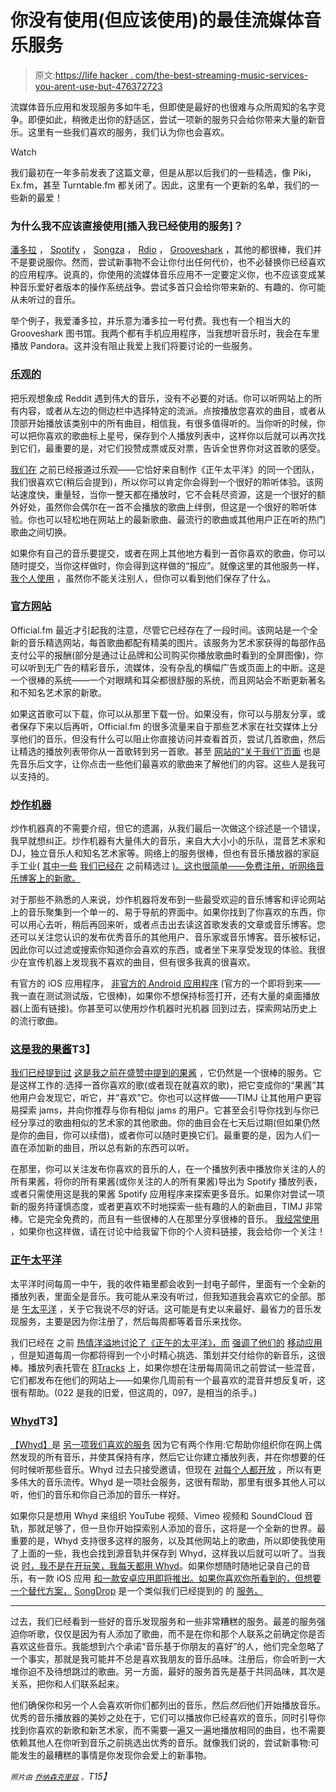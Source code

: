 # 你没有使用(但应该使用)的最佳流媒体音乐服务

> 原文:[https://life hacker . com/the-best-streaming-music-services-you-arent-use-but-476372723](https://lifehacker.com/the-best-streaming-music-services-you-arent-using-but-476372723)

流媒体音乐应用和发现服务多如牛毛，但即使是最好的也很难与众所周知的名字竞争。即便如此，稍微走出你的舒适区，尝试一项新的服务只会给你带来大量的新音乐。这里有一些我们喜欢的服务，我们认为你也会喜欢。

Watch

我们最初在一年多前发表了这篇文章，但是从那以后我们的一些精选，像 Piki，Ex.fm，甚至 Turntable.fm 都关闭了。因此，这里有一个更新的名单，我们的一些新的最爱！

### 为什么我不应该直接使用[插入我已经使用的服务]？

[潘多拉](http://pandora.com/) ， [Spotify](http://spotify.com/) ， [Songza](http://songza.com/) ， [Rdio](http://rdio.com/) ， [Grooveshark](http://grooveshark.com) ，其他的都很棒，我们并不是要说服你。然而，尝试新事物不会让你付出任何代价，也不必替换你已经喜欢的应用程序。说真的，你使用的流媒体音乐应用不一定要定义你，也不应该变成某种音乐爱好者版本的操作系统战争。尝试多首只会给你带来新的、有趣的、你可能从未听过的音乐。

举个例子，我爱潘多拉，并乐意为潘多拉一号付费。我也有一个相当大的 Grooveshark 图书馆。我两个都有手机应用程序，当我想听音乐时，我会在车里播放 Pandora。这并没有阻止我爱上我们将要讨论的一些服务。

### [乐观的](http://www.upbeatapp.com/)

把乐观想象成 Reddit 遇到伟大的音乐，没有不必要的对话。你可以听网站上的所有内容，或者从左边的侧边栏中选择特定的流派。点按播放您喜欢的曲目，或者从顶部开始播放该类别中的所有曲目，相信我，有很多值得听的。当你听的时候，你可以把你喜欢的歌曲标上星号，保存到个人播放列表中，这样你以后就可以再次找到它们，最重要的是，对它们投赞成票或反对票，告诉全世界你对这首歌的感受。

[我们在](https://lifehacker.com/upbeat-charts-the-webs-best-new-music-lets-you-vote-o-1445140869) 之前已经报道过乐观——它恰好来自制作《正午太平洋》的同一个团队，我们很喜欢它(稍后会提到)，所以你可以肯定你会得到一个很好的聆听体验。该网站速度快，重量轻，当你一整天都在播放时，它不会耗尽资源，这是一个很好的额外好处，虽然你会偶尔在一首不会播放的歌曲上绊倒，但这是一个很好的聆听体验。你也可以轻松地在网站上的最新歌曲、最流行的歌曲或其他用户正在听的热门歌曲之间切换。

如果你有自己的音乐要提交，或者在网上其他地方看到一首你喜欢的歌曲，你可以随时提交，当你这样做时，你会得到这样做的“报应”。就像这里的其他服务一样， [我个人使用](http://www.upbeatapp.com/u/phoenix/saved) ，虽然你不能关注别人，但你可以看到他们保存了什么。

### [官方网站](http://www.official.fm/)

Official.fm 最近才引起我的注意，尽管它已经存在了一段时间。该网站是一个全新的音乐精选网站，每首歌曲都配有精美的图片。该服务为艺术家获得的每部作品支付公平的报酬(部分是通过让品牌和公司购买你播放歌曲时看到的全屏图像)，你可以听到无广告的精彩音乐，流媒体，没有杂乱的横幅广告或页面上的中断。这是一个很棒的系统——一个对眼睛和耳朵都很舒服的系统，而且网站会不断更新著名和不知名艺术家的新歌。

如果这首歌可以下载，你可以从那里下载一份。如果没有，你可以与朋友分享，或者保存下来以后再听，Official.fm 的很多流量来自于那些艺术家在社交媒体上分享他们的音乐，但没有什么可以阻止你直接访问并查看首页，尝试几首歌曲，然后让精选的播放列表带你从一首歌转到另一首歌。甚至 [网站的“关于我们”页面](https://www.official.fm/about) 也是先音乐后文字，让你点击一些他们最喜欢的歌曲来了解他们的内容。这些人是我可以支持的。

### [炒作机器](http://hypem.com/)

炒作机器真的不需要介绍，但它的遗漏，从我们最后一次做这个综述是一个错误，我早就想纠正。炒作机器有大量伟大的音乐，来自大大小小的乐队，混音艺术家和 DJ，独立音乐人和知名艺术家等。网络上的服务很棒，但也有音乐播放器的家庭手工业( [其中一些](http://lifehacker.com/plug-is-a-tiny-good-looking-hype-machine-player-for-ma-1457076923) [我们已经在](http://lifehacker.com/hypegram-is-a-simple-beautiful-desktop-player-for-the-5899873) 之前精选过 [)。这也很简单——免费注册，听网络音乐博客上的新歌。](http://lifehacker.com/hypegram-for-mac-brings-the-site-s-great-music-to-your-5981974)

对于那些不熟悉的人来说，炒作机器将发布到一些最受欢迎的音乐博客和评论网站上的音乐聚集到一个单一的、易于导航的界面中。如果你找到了你喜欢的东西，你可以用心去听，稍后再回来听，或者点击出去读这首歌发表的文章或音乐博客。您还可以关注您认识的发布优秀音乐的其他用户、音乐家或音乐博客。音乐被标记，因此你可以过滤或搜索你知道你会喜欢的东西，或者坐下来享受发现的体验。我很少在宣传机器上发现我不喜欢的曲目，但有很多我真的很喜欢。

有官方的 iOS 应用程序， [非官方的 Android 应用程序](http://lifehacker.com/uberhype-for-android-puts-great-new-music-on-your-phone-5984978) (官方的一个即将到来——我一直在测试测试版，它很棒)，如果你不想保持标签打开，还有大量的桌面播放器(上面有链接)。你甚至可以使用炒作机器时光机器 回到过去，探索网站历史上的流行歌曲。

### [这是我的果酱](http://thisismyjam.com/)T3】

[我们已经提到过](https://lifehacker.com/this-is-my-jam-encourages-you-to-share-and-discover-mus-5883976) [这是我之前在盛赞中提到的果酱](http://thisismyjam.com/) ，它仍然是一个很棒的服务。它是这样工作的:选择一首你喜欢的歌(或者现在就喜欢的歌)，把它变成你的“果酱”其他用户会发现它，听它，并“喜欢”它。你也可以这样做——TIMJ 让其他用户更容易探索 jams，并向你推荐与你有相似 jams 的用户。它甚至会引导你找到与你已经分享过的歌曲相似的艺术家的其他歌曲。你的曲目会在七天后过期(但如果仍然是你的曲目，你可以续借)，或者你可以随时更换它们。最重要的是，因为人们一直在添加新的曲目，所以总有新的东西可以听。

在那里，你可以关注发布你喜欢的音乐的人，在一个播放列表中播放你关注的人的所有果酱，将你的所有果酱(或你关注的人的所有果酱)导出为 Spotify 播放列表，或者只需使用这是我的果酱 Spotify 应用程序来探索更多音乐。如果你对尝试一项新的服务持谨慎态度，或者更喜欢不时地探索一些有趣的人的新曲目，TIMJ 非常棒。它是完全免费的，而且有一些很棒的人在那里分享很棒的音乐。 [我经常使用](http://www.thisismyjam.com/halophoenix) ，如果你也这样做，请在讨论中给我留下你的个人资料链接，我会给你一个关注！

### [正午太平洋](http://noonpacific.com/)

太平洋时间每周一中午，我的收件箱里都会收到一封电子邮件，里面有一个全新的播放列表，里面全是音乐。我可能从来没有听过，但我知道我会喜欢它的全部。那是 [午太平洋](http://noonpacific.com) ，关于它我说不尽的好话。这可能是有史以来最好、最省力的音乐发现服务，主要是因为你注册了，然后每周都等着音乐来找你。

我们已经在 之前 [热情洋溢地讨论了《正午的太平洋》，而](https://lifehacker.com/noon-pacific-finds-the-best-new-music-and-emails-you-a-5950839) [强调了他们的](http://lifehacker.com/noon-pacific-for-iphone-takes-your-awesome-weekly-playl-1524689097) [移动应用](http://lifehacker.com/noon-pacific-for-android-puts-awesome-weekly-playlists-1558737758) ，但是知道每周一你都将得到一个小时精心挑选、策划并交付给你的新音乐，这很棒。播放列表托管在 [8Tracks](http://8tracks.com/) 上，如果你想在注册每周简讯之前尝试一些混音，它们都发布在他们的网站上——如果你几周前有一个最喜欢的混音并想反复听，这很有帮助。(022 是我的旧爱，但这周的，097，是相当的杀手。)

### [Whyd](http://whyd.com/)T3】

[【Whyd】](http://whyd.com/invite/51408ae67e91c862b2ab4f65)是 [另一项我们喜欢的服务](https://lifehacker.com/whyd-organizes-the-music-you-find-on-youtube-soundclou-5991642) 因为它有两个作用:它帮助你组织你在网上偶然发现的所有音乐，并使其保持有序，然后它让你建立播放列表，并在你想要的任何时候听那些音乐。Whyd 过去只接受邀请，但现在 [对每个人都开放](http://lifehacker.com/whyd-the-invite-only-music-streaming-service-that-lets-1495581176) ，所以有更多伟大的音乐流传。Whyd 是一项社会服务，这很有帮助，那里有很多其他人可以听，他们的音乐和你自己添加的音乐一样好。

如果你只是想用 Whyd 来组织 YouTube 视频、Vimeo 视频和 SoundCloud 音轨，那就足够了，但一旦你开始探索别人添加的音乐，这将是一个全新的世界。最重要的是，Whyd 支持很多这样的服务，以及其他网站上的歌曲，所以即使我使用了上面的一些，我也会找到源音轨并保存到 Whyd，这样我以后就可以听了。当我说 [时，我不是在开玩笑，我每天都用 Whyd](https://whyd.com/phoenix)。如果你想随时随地记录自己的音乐，有一款 iOS 应用 [和一款安卓应用即将推出。如果你喜欢你所看到的，但想要一个替代方案，](http://lifehacker.com/whyd-for-iphone-makes-your-favorite-songs-from-around-t-1593755421) [SongDrop](https://songdrop.com/) 是一个类似我们已经提到的 的 [服务。](https://lifehacker.com/songdrop-collects-all-the-music-you-find-on-the-web-al-5989083)

* * *

过去，我们已经看到一些好的音乐发现服务和一些非常糟糕的服务。最差的服务强迫你听歌，仅仅是因为有人添加了歌曲，而不是在你和那个人联系之前确定你是否喜欢这些音乐。我能想到六个承诺“音乐基于你朋友的喜好”的人，他们完全忽略了一个事实，那就是我可能并不总是喜欢我朋友的音乐品味。注册后，你会听到一大堆你迫不及待想跳过的歌曲。另一方面，最好的服务首先是基于共同品味，其次是关系，把你和人们联系起来。

他们确保你和另一个人会喜欢听你们都列出的音乐，然后*然后*他们开始播放音乐。优秀的音乐播放器的美妙之处在于，它们可以播放你已经喜欢的音乐，同时引导你找到你喜欢的新歌和新艺术家，而不需要一遍又一遍地播放相同的曲目，也不需要依赖其他人在你听到音乐之前挑选出优秀的音乐。就像我们说的，尝试新事物:可能发生的最糟糕的事情是你发现你会爱上的新事物。

*<small>照片由</small>* [*<small>乔纳森克里兹</small>*](http://www.flickr.com/photos/27587002@N07/6906906289/) *<small>。</small>T15】*